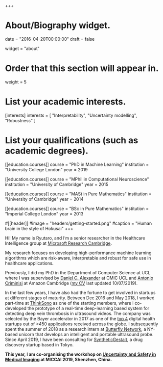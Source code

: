 +++
# About/Biography widget.

date = "2016-04-20T00:00:00"
draft = false

widget = "about"

# Order that this section will appear in.
weight = 5

# List your academic interests.
[interests]
  interests = [
    "Interpretability", 
    "Uncertainty modelling",
    "Robustness"
  ]

# List your qualifications (such as academic degrees).
[[education.courses]]
  course = "PhD in Machine Learning"
  institution = "University College London"
  year = 2019

[[education.courses]]
  course = "MPhil in Computational Neuroscience"
  institution = "University of Cambridge"
  year = 2015

[[education.courses]]
  course = "MASt in Pure Mathematics"
  institution = "University of Cambridge"
  year = 2014
 
[[education.courses]]
  course = "BSc in Pure Mathematics"
  institution = "Imperial College London"
  year = 2013

#[[header]]
#image = "headers/getting-started.png"
#caption = "Human brain in the style of Hokusai"
+++

Hi! My name is Ryutaro, and I’m a senior researcher in the Healthcare Intelligence group  at [Microsoft Research Cambridge](https://www.microsoft.com/en-us/research/lab/microsoft-research-cambridge/). 

My research focuses on developing high-performance machine learning algorithms which are risk-aware, interpretable and robust for safe use in healthcare applications. 

Previously, I did my PhD in the Department of Computer Science at UCL where I was supervised by [Daniel C. Alexander](http://www0.cs.ucl.ac.uk/staff/d.alexander/) at CMIC UCL and [Antonio Criminisi](https://scholar.google.co.uk/citations?user=YHmzvmMAAAAJ&hl=en) at Amazon Cambridge ([my CV](pdf/ryu_CV.pdf) last updated 10/07/2019).

In the last few years, I have also had the fortune to get involved in startups at different stages of maturity. Between Dec 2016 and May 2018, I worked part-time at [ThinkSono](https://thinksono.com/) as one of the starting members, where I co-developed the prototype of a real-time deep-learning based system for detecting deep vein thrombosis in ultrasound videos. The company was selected by the Bayer accelerator in 2017 as one of the [top 4](https://www.bayer.co.uk/en/media/latest-news/bayer-welcomes-new-digital-health-talents-in-2017-grants4apps-accelerator-program-in-berlin.php) digital health startups out of >450 applications received across the globe. I subsequently spent the summer of 2018 as a research intern at [Butterfly Network](https://www.forbes.com/sites/matthewherper/2018/09/27/aiming-to-revolutionize-medical-ultrasound-butterfly-raises-250-million-at-a-125-billion-valuation/), a NY-based unicorn that develops an intelligent and portable ultrasound probe. Since April 2019, I have been consulting for [SyntheticGestalt](https://www.syntheticgestalt.com/), a drug discovery startup based in Tokyo.   

**This year, I am co-organising the workshop on [Uncertainty and Safety in Medical Imaging](https://unsure.miccai.ethz.ch/) at MICCAI 2019, Shenzhen, China.**
